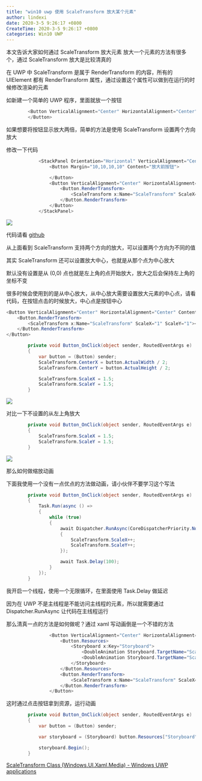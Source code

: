 ```yaml
---
title: "win10 uwp 使用 ScaleTransform 放大某个元素"
author: lindexi
date: 2020-3-5 9:26:17 +0800
CreateTime: 2020-3-5 9:26:17 +0800
categories: Win10 UWP
---
```


本文告诉大家如何通过 ScaleTransform 放大元素
放大一个元素的方法有很多个，通过 ScaleTransform 放大是比较清真的

<!--more-->


<!-- csdn -->

在 UWP 中 ScaleTransform 是属于 RenderTransform 的内容，所有的 UIElement 都有 RenderTransform 属性，通过设置这个属性可以做到在运行的时候修改渲染的元素

如新建一个简单的 UWP 程序，里面就放一个按钮

```csharp
        <Button VerticalAlignment="Center" HorizontalAlignment="Center" Content="Click" Click="Button_OnClick">
        </Button>
```

如果想要将按钮显示放大两倍，简单的方法是使用 ScaleTransform 设置两个方向放大

修改一下代码

```csharp
            <StackPanel Orientation="Horizontal" VerticalAlignment="Center" HorizontalAlignment="Center">
                <Button Margin="10,10,10,10" Content="放大前按钮">

                </Button>
                <Button VerticalAlignment="Center" HorizontalAlignment="Center" Content="放大的按钮">
                    <Button.RenderTransform>
                        <ScaleTransform x:Name="ScaleTransform" ScaleX="2" ScaleY="2"></ScaleTransform>
                    </Button.RenderTransform>
                </Button>
            </StackPanel>
```

<!-- ![](image/win10 uwp 使用 ScaleTransform 放大某个元素/win10 uwp 使用 ScaleTransform 放大某个元素0.png) -->

![](http://image.acmx.xyz/lindexi%2F2019313172057692)

代码请看 [github](https://github.com/lindexi/lindexi_gd/tree/2c00ce47ec76474b95953bbfc17e286d9938d534/HearqicalbasteKajalltearfearnahir)

从上面看到 ScaleTransform 支持两个方向的放大，可以设置两个方向为不同的值

其实 ScaleTransform 还可以设置放大中心，也就是从那个点为中心放大

默认没有设置是从 (0,0) 点也就是左上角的点开始放大，放大之后会保持左上角的坐标不变

很多时候会使用到的是从中心放大，从中心放大需要设置放大元素的中心点，请看代码，在按钮点击的时候放大，中心点是按钮中心

```csharp
<Button VerticalAlignment="Center" HorizontalAlignment="Center" Content="放大的按钮" Click="Button_OnClick">
    <Button.RenderTransform>
        <ScaleTransform x:Name="ScaleTransform" ScaleX="1" ScaleY="1"></ScaleTransform>
    </Button.RenderTransform>
</Button>
```

```csharp
        private void Button_OnClick(object sender, RoutedEventArgs e)
        {
            var button = (Button) sender;
            ScaleTransform.CenterX = button.ActualWidth / 2;
            ScaleTransform.CenterY = button.ActualHeight / 2;

            ScaleTransform.ScaleX = 1.5;
            ScaleTransform.ScaleY = 1.5;
        }
```
<!-- ![](image/win10 uwp 使用 ScaleTransform 放大某个元素/中心放大.gif) -->

![](http://image.acmx.xyz/lindexi%2F2019313174718402)

对比一下不设置的从左上角放大


```csharp
        private void Button_OnClick(object sender, RoutedEventArgs e)
        {
            ScaleTransform.ScaleX = 1.5;
            ScaleTransform.ScaleY = 1.5;
        }
```


![](http://image.acmx.xyz/lindexi%2F2019313174957992)

那么如何做缩放动画

下面我使用一个没有一点优点的方法做动画，请小伙伴不要学习这个写法

```csharp
        private void Button_OnClick(object sender, RoutedEventArgs e)
        {
            Task.Run(async () =>
            {
                while (true)
                {
                    await Dispatcher.RunAsync(CoreDispatcherPriority.Normal, () =>
                    {
                        ScaleTransform.ScaleX++;
                        ScaleTransform.ScaleY++;
                    });

                    await Task.Delay(100);
                }
            });
        }
```

我开启一个线程，使用一个无限循环，在里面使用 Task.Delay 做延迟

因为在 UWP 不是主线程是不能访问主线程的元素，所以就需要通过 Dispatcher.RunAsync 让代码在主线程运行

那么清真一点的方法是如何做呢？通过 xaml 写动画倒是一个不错的方法

```csharp
                <Button VerticalAlignment="Center" HorizontalAlignment="Center" Content="放大的按钮" Click="Button_OnClick">
                    <Button.Resources>
                        <Storyboard x:Key="Storyboard">
                            <DoubleAnimation Storyboard.TargetName="ScaleTransform" Storyboard.TargetProperty="ScaleX" To="1.5" Duration="0:0:1"></DoubleAnimation>
                            <DoubleAnimation Storyboard.TargetName="ScaleTransform" Storyboard.TargetProperty="ScaleY" To="1.5" Duration="0:0:1"></DoubleAnimation>
                        </Storyboard>
                    </Button.Resources>
                    <Button.RenderTransform>
                        <ScaleTransform x:Name="ScaleTransform" ScaleX="1" ScaleY="1"></ScaleTransform>
                    </Button.RenderTransform>
                </Button>
```

这时通过点击按钮拿到资源，运行动画

```csharp
        private void Button_OnClick(object sender, RoutedEventArgs e)
        {
            var button = (Button) sender;

            var storyboard = (Storyboard) button.Resources["Storyboard"];

            storyboard.Begin();
        }
```

[ScaleTransform Class (Windows.UI.Xaml.Media) - Windows UWP applications](https://docs.microsoft.com/en-us/uwp/api/windows.ui.xaml.media.scaletransform )

